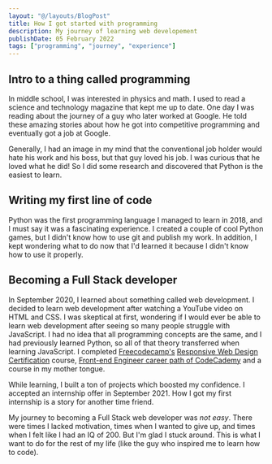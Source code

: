 ```yaml
---
layout: "@/layouts/BlogPost"
title: How I got started with programming
description: My journey of learning web developement
publishDate: 05 February 2022
tags: ["programming", "journey", "experience"]
---
```



## Intro to a thing called programming 

In middle school, I was interested in physics and math. I used to read a science and technology magazine that kept me up to date. One day I was reading about the journey of a guy who later worked at Google. He told these amazing stories about how he got into competitive programming and eventually got a job at Google.

Generally, I had an image in my mind that the conventional job holder would hate his work and his boss, but that guy loved his job. I was curious that he loved what he did! So I did some research and discovered that Python is the easiest to learn.

## Writing my first line of code

Python was the first programming language I managed to learn in 2018, and I must say it was a fascinating experience. I created a couple of cool Python games, but I didn't know how to use git and publish my work. In addition, I kept wondering what to do now that I'd learned it because I didn't know how to use it properly.

## Becoming a Full Stack developer

In September 2020, I learned about something called web development. I decided to learn web development after watching a YouTube video on HTML and CSS. I was skeptical at first, wondering if I would ever be able to learn web development after seeing so many people struggle with JavaScript. I had no idea that all programming concepts are the same, and I had previously learned Python, so all of that theory transferred when learning JavaScript. I completed [Freecodecamp's](https://www.freecodecamp.com) [Responsive Web Design Certification](https://www.freecodecamp.org/learn/responsive-web-design) course, [Front-end Engineer career path of CodeCademy](https://www.codecademy.com/learn/paths/front-end-engineer-career-path) and a course in my mother tongue.

While learning, I built a ton of projects which boosted my confidence. I accepted an internship offer in September 2021. How I got my first internship is a story for another time friend.

My journey to becoming a Full Stack web developer was *not easy*. There were times I lacked motivation, times when I wanted to give up, and times when I felt like I had an IQ of 200. But I'm glad I stuck around. This is what I want to do for the rest of my life (like the guy who inspired me to learn how to code). 